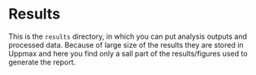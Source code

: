 # Results

This is the `results` directory, in which you can put analysis outputs and
processed data. Because of large size of the results they are stored in Uppmax and here you find only a sall part of the results/figures used to generate the report.

